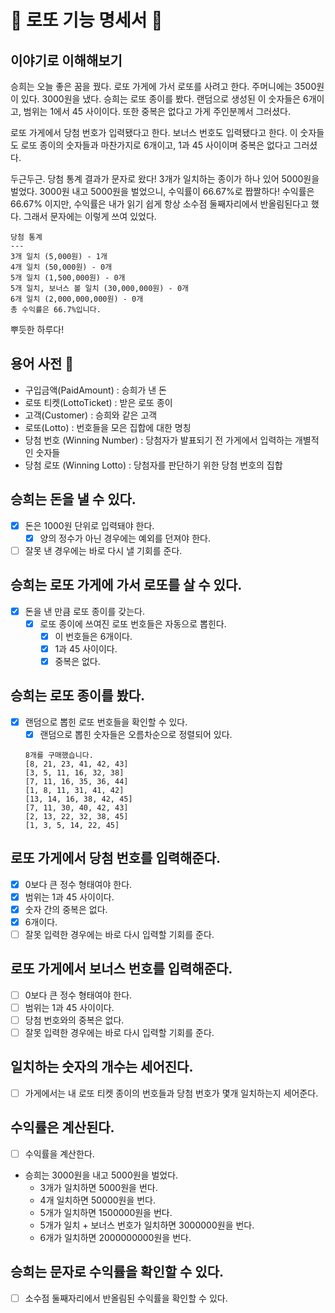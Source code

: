 # 🎱 로또 기능 명세서 💸

## 이야기로 이해해보기

승희는 오늘 좋은 꿈을 꿨다. 로또 가게에 가서 로또를 사려고 한다. 주머니에는 3500원이 있다.
3000원을 냈다. 승희는 로또 종이를 봤다. 랜덤으로 생성된 이 숫자들은 6개이고, 범위는 1에서 45 사이이다.
또한 중복은 없다고 가게 주인분께서 그러셨다.

로또 가게에서 당첨 번호가 입력됐다고 한다. 보너스 번호도 입력됐다고 한다.
이 숫자들도 로또 종이의 숫자들과 마찬가지로 6개이고, 1과 45 사이이며 중복은 없다고 그러셨다.

두근두근. 당첨 통계 결과가 문자로 왔다! 3개가 일치하는 종이가 하나 있어 5000원을 벌었다.
3000원 내고 5000원을 벌었으니, 수익률이 66.67%로 짭짤하다!
수익률은 66.67% 이지만, 수익률은 내가 읽기 쉽게 항상 소수점 둘째자리에서 반올림된다고 했다.
그래서 문자에는 이렇게 쓰여 있었다.

```
당첨 통계
---
3개 일치 (5,000원) - 1개
4개 일치 (50,000원) - 0개
5개 일치 (1,500,000원) - 0개
5개 일치, 보너스 볼 일치 (30,000,000원) - 0개
6개 일치 (2,000,000,000원) - 0개
총 수익률은 66.7%입니다.
```

뿌듯한 하루다!

## 용어 사전 📘

- 구입금액(PaidAmount) : 승희가 낸 돈
- 로또 티켓(LottoTicket) : 받은 로또 종이
- 고객(Customer) : 승희와 같은 고객
- 로또(Lotto) : 번호들을 모은 집합에 대한 명칭
- 당첨 번호 (Winning Number) : 당첨자가 발표되기 전 가게에서 입력하는 개별적인 숫자들
- 당첨 로또 (Winning Lotto) : 당첨자를 판단하기 위한 당첨 번호의 집합

## 승희는 돈을 낼 수 있다.

- [x] 돈은 1000원 단위로 입력돼야 한다.
    - [x] 양의 정수가 아닌 경우에는 예외를 던져야 한다.
- [ ] 잘못 낸 경우에는 바로 다시 낼 기회를 준다.

## 승희는 로또 가게에 가서 로또를 살 수 있다.

- [x] 돈을 낸 만큼 로또 종이를 갖는다.
    - [x] 로또 종이에 쓰여진 로또 번호들은 자동으로 뽑힌다.
        - [x] 이 번호들은 6개이다.
        - [x] 1과 45 사이이다.
        - [x] 중복은 없다.

## 승희는 로또 종이를 봤다.

- [x] 랜덤으로 뽑힌 로또 번호들을 확인할 수 있다.
    - [x] 랜덤으로 뽑힌 숫자들은 오름차순으로 정렬되어 있다.
    ```
    8개를 구매했습니다.
    [8, 21, 23, 41, 42, 43]
    [3, 5, 11, 16, 32, 38]
    [7, 11, 16, 35, 36, 44]
    [1, 8, 11, 31, 41, 42]
    [13, 14, 16, 38, 42, 45]
    [7, 11, 30, 40, 42, 43]
    [2, 13, 22, 32, 38, 45]
    [1, 3, 5, 14, 22, 45]
    ```

## 로또 가게에서 당첨 번호를 입력해준다.

- [x] 0보다 큰 정수 형태여야 한다.
- [x] 범위는 1과 45 사이이다.
- [x] 숫자 간의 중복은 없다.
- [x] 6개이다.
- [ ] 잘못 입력한 경우에는 바로 다시 입력할 기회를 준다.

## 로또 가게에서 보너스 번호를 입력해준다.

- [ ] 0보다 큰 정수 형태여야 한다.
- [ ] 범위는 1과 45 사이이다.
- [ ] 당첨 번호와의 중복은 없다.
- [ ] 잘못 입력한 경우에는 바로 다시 입력할 기회를 준다.

## 일치하는 숫자의 개수는 세어진다.

- [ ] 가게에서는 내 로또 티켓 종이의 번호들과 당첨 번호가 몇개 일치하는지 세어준다.

## 수익률은 계산된다.

- [ ] 수익률을 계산한다.
- 승희는 3000원을 내고 5000원을 벌었다.
    - 3개가 일치하면 5000원을 번다.
    - 4개 일치하면 50000원을 번다.
    - 5개가 일치하면 1500000원을 번다.
    - 5개가 일치 + 보너스 번호가 일치하면 3000000원을 번다.
    - 6개가 일치하면 2000000000원을 번다.

## 승희는 문자로 수익률을 확인할 수 있다.

- [ ] 소수점 둘째자리에서 반올림된 수익률을 확인할 수 있다.
